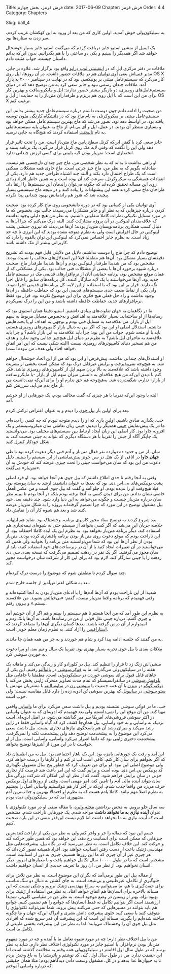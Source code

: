 Title: فرش قرمز، بخش چهارم
date: 2017-06-09
Chapter: فرش قرمز
Order: 4.4
Category: Chapters

Slug: ball_4




به سیلیکون‌ولی خوش آمدید. اولین کاری که من بعد از ورود به این کهکشان غریب کردم، سر زدن به ستاره‌ها بود.

یک ایمیل از منشی استیو جابز دریافت کردم که می‌گفت استیو جابز بسیار خوشحال خواهد شد اگر همدیگر را ببینیم و یکی دو ساعتی را با هم بگذرانیم. بدون این‌که بدانم داستان چیست، جواب مثبت دادم.

ملاقات در دفتر مرکزی اپل که در <abbr title="Infinity Loop Drive">اینفینیتی لوپ درایو</abbr > واقع بود برگزار شد. علاوه بر جابز، مدیر فنی‌اش یعنی <abbr title="Avie Tevanian">آوی توانیان</abbr > هم در ملاقات حضور داشت. در آن روزها، اپل روی OS X کار می‌کرد که سیستم‌عامل مبتنی بر یونیکسی بود که در نهایت در سپتامبر ۲۰۰۰ به بازار آمد. ملاقات چندان رسمی نبود و جابز سعی کرد به من توضیح دهد که در دنیای سیستم‌عامل‌های رومیزی، دو بازیگر بیشتر حضور ندارند: اپل و مایکروسافت و بهترین کار برای من این است که با اپل روی هم بریزم و طرفداران متن‌باز را به حمایت از اپل و OS X ترغیب کنم.

من صحبت را ادامه دادم چون دوست داشتم درباره سیستم‌عامل جدید بیشتر بدانم. این سیستم‌عامل مبتنی بر میکروکرنلی به نام <abbr title="Mach - همان‌طور که در اینجا گفته شده، میکروکرنلی بود که در دانشگاه کارنگی ملون توسعه یافت. این پروژه به جایی نرسید و با کنار گذاشتن ایده میکروکرنل، پایه‌ای شد برای کرنل‌های مونولیتیک سیستم‌عامل‌های مدرنی همچون OS X.">ماخ</abbr > بود که در <abbr title="Carnegie Mellon University">دانشگاه کارنگی ملون</abbr > توسعه یافته بود. در اواسط دهه نود، تصور می‌شد که ماخ بهترین سیستم‌عامل ممکن خواهد بود و بسیاری منتظر آن بودند. در عمل، اپل و آی.بی.ام. از ماخ به عنوان پایه سیستم‌عاملی به نام <abbr title="Taligent">تالیجنت</abbr > استفاده کردند که هیچ‌گاه به جایی نرسید.

جابز سعی کرد با گفتن این‌که کرنل سطح پایین ماخ متن‌باز است، من را تحت تاثیر قرار دهد ولی این را نگفت که وقتی لایه مک روی کرنل قرار می‌گیرد، یک برنامه بسته و انحصاری است؛ متن‌باز بودن لایه پایینی برای کسی ارزش چندانی ندارد.

او راهی نداشت تا بداند که به نظر شخصی من، ماخ چیز چندان دل‌چسبی هم نیست. صادقانه بگویم که به نظر من، ماخ چیز چرتی است. ماخ حاوی همه مشکلات ممکنی است که یک طراح احتمال دارد بکند و البته چند اشتباه طراحی جدید هم دارد. یکی از انتقادات همیشگی به میکروکرنل، سرعت کند آن بوده است و به همین خاطر افراد زیادی روی این مساله تحقیق کرده‌اند که چگونه می‌توان راندمان این سیستم‌ها را ارتقا داد. طراحان ماخ سعی کردند همه این پیشنهادات را پیاده کنند و در نتیجه ماخ سیستمی بسیار پیچیده شد که هنوز هم راندمانش بهبود چندانی پیدا نکرده.

آوی توانیان یکی از کسانی بود که در دوره دانشجویی روی ماخ کار کرده بود. صحبت کردن درباره چیزهایی که به نظر او و جابز مشکل‌زا می‌رسیدند جالب بود. بخصوص که ما در مورد مسایل تکنیکی نظرات کاملا متفاوتی داشتیم. به نظر من هیچ دلیلی وجود نداشت که علاقه‌مندان لینوکس در آن پروژه مشارکت کنند. البته درک می‌کنم که چرا آن‌ها به دنبال کسب همکاری برنامه‌نویسان متن‌باز بودند؛ آن‌ها می‌دیدند که نیروی جنبشی پشت لینوکس در حال افزایش است ولی به نظرم متوجه نشده بودند که این انرژی تا چه حد زیاد است. به نظرم جابز احساس نمی‌کرد که لینوکس این توان بالقوه را دارد که کاربرانی بیشتر از مک داشته باشد.

توضیح دادم که چرا ماخ را دوست نداشتم. دلایل من دلایلی قابل فهم بودند که تشریح دقیقشان بسیار مشکل بود. آن‌ها هم مطمئنا قبلا این استدلال‌های مخالف را شنیده بودند. مشخص بود که من شدیدا طرفدار لینوکس بودم و آن‌ها شدیدا طرفدار ماخ. صحبت درباره شیوه برخورد آن‌ها با بعضی از مشکلات فنی جذاب بود. یکی از مشکلاتی که از همان موقع مشخص بود، برنامه حمایتی آنان از نرم‌افزارهای قدیمی مک در سیستم‌عامل جدید بود. آن‌ها می‌خواستند با یک لایه سازگار کننده، کل برنامه‌های سابق را قابل اجرا نگه دارند. قرار بر این بود که با استفاده از این لایه، کل برنامه‌های قدیمی اجرا شوند. ولی یکی از نقاط ضعف جدی سیستم‌های قدیمی این بود که حفاظت حافظه در آن‌‌ها وجود نداشت و راه حل فعلی هیچ فکری برای این موضوع نکرده بود. قرار بود فقط نرم‌افزارهای جدید، حفاظت حافظه داشته باشند و من این را درک نمی‌کردم.

ما در نگاهمان به جهان تفاوت‌های بنیادی داشتیم. استیو دقیقا همان استیوی بود که رسانه‌ها از او ساخته‌اند. بسیار علاقه‌مند به اهدافش و به‌خصوص مسایل مربوط به سهم اپل از بازار. من علاقه‌مند به مسایل فنی بودم و توجهی به اهداف او یا بحث‌هایش نداشتم. استدلال اصلی او این بود که اگر من به دنبال بازار کامپیوترهای رومیزی هستم، باید با او متحد شوم. جواب من این بود: چرا باید علاقه‌مند به این بازار باشم؟ و چرا باید علاقه‌مند به ماجرای اپل باشم؟ به نظرم در دنیای اپل هیچ‌چیز جذابی وجود ندارد و هدف من هم تسخیر دنیای کامپیوترهای رومیزی نیست (البته شکی نیست که این امر اتفاق خواهد افتاد ولی هدف من نبوده است).

او استدلال‌های چندانی نداشت. پیش‌فرض او این بود که من از این اتحاد خوشحال خواهم شد. به هیچ‌وجه نمی‌پذیرفت و برایش غیرقابل درک بود که ممکن است بخشی از بشریت وجود داشته باشد که علاقه‌مند به بالا بردن سهم اپل از کامپیوترهای رومیزی نباشد. فکر کنم با دیدن این‌که من هیچ علاقه‌ای به دانستن میزان سهم اپل از بازار -یا مایکروسافت از بازار- ندارم، شگفت‌زده شد. به‌هیچ‌وجه هم حق ندارم او را برای این‌که نمی‌دانست من از ماخ بدم می‌آید، سرزنش کنم.

البته با وجود این‌که تقریبا با هر چیزی که گفت مخالف بودم، یک جورهایی از او خوشم آمد.

بعد برای اولین بار <abbr title="Bill Joy">بیل جوی</abbr > را دیدم و به عنوان اعتراض ترکش کردم.

خب. بگذارید صادق باشیم. اولین باری که او را دیدم متوجه نبودم که چه کسی را دیده‌ام. ما در یک پیش‌نمایش <abbr title="Jini">جینی</abbr > همدیگر را دیدیم. جینی زبان تعاملی سان میکروسیستمز و یک افزونه جاوا بود. کار اصلی این زبان ایجاد ارتباط بین سیستم‌های مختلف بود. می‌توانستید یک چاپگر آگاه از جینی را تقریبا با هر دستگاه دیگری که بتواند به جینی صحبت کند، به شکل خودکار کنترل کنید.

سان، از من و حدود ده دوازده نفر فعال متن‌باز و آدم فنی دیگر دعوت کرده بود تا طی <abbr title="Java World">**جهان جاوا**</abbr > در اتاقی از یک هتل در سن جونز پیش‌نمایشی از این سیستم را ببینیم. دلیل دعوت من این بود که سان می‌خواست جینی را تحت چیزی عرضه کند که خودش به آن «متن‌باز» می‌گفت.

وقتی به آنجا رفتم تا حدی اطلاع داشتم که بیل جوی هم آنجا خواهد بود. او فرد اصلی پشت یونیکس‌های بی.اس.دی. بود که بعدها به عنوان دانشمند ارشد به سان پیوسته بود. قبلا هیچ‌وقت او را ندیده بودم. او جلو آمد و گفت که بیل جوی است و من عکس‌العمل خاصی نشان ندادم. من برای دیدن کسی به آنجا نرفته بودم بلکه در آنجا بودم تا ببینم نظر سان درباره متن‌باز چیست و چگونه می‌خواهد به این دنیا وارد شود. چند دقیقه بعد، خود بیل مشغول توضیح در این مورد که چرا تصمیم گرفته‌اند پروژه را به شکل متن‌باز عرضه کنند شد و بعد هم شیوه کار آن را نمایش داد.

بعد شروع کردند به توضیح مفاد مجوز کاربری برنامه. وحشتناک بود. شاید هم ابلهانه. خلاصه جریان این می‌شد که اگر کسی بخواهد از سیستم حتی به شیوه‌ای نیمه‌تجاری هم استفاده کند، دیگر برنامه متن‌باز نخواهد بود. به نظرم این یک ایده کاملا احمقانه بود. از این ناراحت بودم که موقع دعوت روی متن‌باز بودن برنامه پافشاری کرده بودند. متن‌باز بودن از نظر آن‌ها این بود که شما می‌توانستید متن برنامه را بخوانید ولی همین که می‌خواستید در آن تغییرات ایجاد کنید یا از آن در زیرساخت‌های خود استفاده کنید، باید از سان مجوز می‌گرفتید. اگر یک نفر در ردهت تصمیم می‌گرفت که نسخه بعدی سی دی ردهت را با جینی سازگار کند، لازم بود که برای این کار از شرکت سان درخواست مجوز کند.

چند سوال کردم تا مطمئن شوم که موضوع را درست درک کرده‌ام.

بعد به شکلی اعتراض‌آمیز از جلسه خارج شدم.

شدیدا از این ناراحت بودم که آن‌ها آدم‌ها را با ادعای متن‌باز بودن به آنجا کشیده‌اند و وقتی فهمیدم که برنامه واقعا متن‌باز نیست، گفتم: «بی‌خیالش بشوید. من علاقه‌مند نیستم.» و بیرون رفتم.

به نظرم این طور آمد که من آنجا هستم تا هم سیستم را ببینم و هم اگر از آن خوشم آمد و چیزی گفتم، درباره جینی نقل قولی از من در رسانه‌ها باشد. به آن‌ها پاتک زدم و امیدوارم از آن درس گرفته باشند. بعدها کسان دیگری آن‌ها را متقاعد کردند که <abbr title="Star Office - بسته نرم‌افزارهای اداری شرکت سان میکروسیستمز.">استارآفیس</abbr > را آزاد کنند. به نظرم زمان معلم خوبی است.

به من گفتند که جلسه ادامه پیدا کرد و شام هم خوردند و به جز من همه همان جا ماندند.

ملاقات بعدی با بیل جوی تجربه بسیار بهتری بود. تقریبا یک سال و نیم بعد، او مرا دعوت به خوردن سوشی کرد.

منشی‌اش زنگ زد تا قرار را تنظیم کند. بیل در کلورادو کار و زندگی می‌کند و ماهانه یک هفته را در سیلیکون‌ولی می‌گذراند. ما به <abbr title="Fuki Sushi">فوکی‌سوشی</abbr > در <abbr title=" Palo Alto">پالوآلتو</abbr > رفتیم. این یکی از جاهای قابل قبول برای سوشی خوردن در سیلیکون‌ولی است. مطمئنا با جاهایی مثل <abbr title="Blowfish Sushi">بلوفیش سوشی</abbr > در سانفرانسیسکو که تمام مدت تصاویر متحرک ژاپنی پخش می‌کند یا <abbr title="Tokyo Go Go">توکیو گوگو</abbr > در <abbr title="Mission">میژن</abbr > با آن همه جمعیت یا <abbr title="Sushi Ran">سوشی رن</abbr > در <abbr title=" Sausalito">ساوسالیتو</abbr > با مشتریان مهمش یا <abbr title="Seto Sushi">ستو سوشی</abbr > در <abbr title=" Sunnyvale">سانیویل</abbr > که بهترین سوشی تُن ادویه زده را دارد قابل مقایسه نیست؛ ولی خوب است.

خب، ما در فوکی سوشی نشسته بودیم و بیل داشت سعی‌ می‌کرد برای ما <abbr title="سس تند سوشی که در بهترین حالت از گیاهی به همین نام گرفته می‌شود.">واسابی</abbr > واقعی مهیا کند. من آن موقع این را نمی‌دانستم ولی بعد فهمیدم که ادویه‌ای که به عنوان واسابی در اکثر سوشی فروشی‌های آمریکا سر میز گذاشته می‌شود،‌ در اصل ادویه‌ای است نزدیک به واسابی و نه خود واسابی. بیل همان‌جا کشف کرد که گیاه واسابی فقط در ژاپن رشد می‌کند و میزان رشد آن‌ هم پاسخگوی نیازهای تجاری نیست. بیل داشت سعی می‌کرد این موضوع را به پیشخدمت توضیح دهد ولی پیشخدمت نکته را نمی‌گرفت. پیشخدمت دختری ژاپنی بود که دائما اصرار می‌کرد واسابی، واسابی است. بیل از او خواست تا در این مورد از آشپزها توضیح بخواهد.

این آمد و رفت یک جورهایی بامزه بود. این یک ناهار اجتماعی بود. بیل به من اطمینان داد که اگر بخواهم برای سان کار کنم، کافی است لب تر کنم و او کارها را درست خواهد کرد. ولی موضوع اصلی این نبود. او برای من تعریف کرد که چطور پنج سال مسوول نگهداری کد یونیکس بی‌.اس.دی. بوده است و برایم گفت که این امر باعث شد فرصت کار تجاری خوبی در سان برایش فراهم شود. گفت که از نظر او، این امکان که شرکت بزرگی مثل سان بتواند آینده مالی آدم را تامین کند، امر مهمی است. وقتی از روزهای اول یونیکس حرف می‌زد من واقعا جذب شدم. این‌که در آخر کار هم نتوانستیم واسابی اصل را بچشیم به نظرم اصلا مهم نیامد. کاملا یادم هست که به نظرم او احتمالا بهترین و جذاب‌ترین آدم مشهوری آمد که در سیلیکون‌ولی دیده بودم.

سه سال جلو برویم. به محض برداشتن <abbr title="Wired magazine - مجله تکنولوژیک که این روزها سایتی هم به همین نام را اداره می‌کند.">مجله وایرد</abbr >، با مقاله منفی او در مورد تکنولوژی با عنوان **آینده نیازی به ما نخواهد داشت** مواجه شدم. یک جورهایی ناراحت شدم. مشخص است که آینده نیازی به ما نخواهد داشت اما لازم نیست این‌قدر منفی در این باره صحبت کنیم.

حسم این نبود که مقاله را جر و واجر کنم ولی به نظر من یکی از ناراحت‌کننده‌ترین چیزهایی که ممکن است برای انسانیت رخ دهد، این خواهد بود که همین طور حرکت کند و حرکت کند. این خلاف تکامل است. به نظر می‌رسید که در نگاه بیل، پیشرفت‌هایی مثل مهندسی ژنتیک باعث از دست رفتن انسانیت خواهند بود. افراد همیشه تصور کرده‌اند که هر چیزی غیر از آن چیزی که ما این روزها هستیم، چیزی به دور از انسانیت است. مشخص است که ما در طول ۱۰۰۰۰ سال تکامل خواهیم یافت و با معیارهای امروز، دیگر انسان نخواهیم بود. از نظر من، آن‌ روز ما تعریف جدیدی از انسان خواهیم داشت.

از مقاله بیل این طور برمی‌آمد که نگران این موضوع است. به نظر من تلاش برای جلوگیری از تکامل، غیرطبیعی و بی‌نتیجه است. به جای گشتن به دنبال دو سگ مناسب برای جفت‌گیری با هم، ما می‌توانیم به سراغ مهندسی ژنتیک برویم و شکی نیست که این مساله بالاخره برای انسان‌ها هم اتفاق خواهد افتاد. به نظر من استفاده از ژنتیک برای بهبود نژاد، بهتر از زیستن در وضع موجود است. به نظر من در مقیاسی کلی‌تر، شدیدا ارزشمند است اگر بتوانیم تکامل نه فقط انسان‌ها که جوامع را هم تضمین کنیم. جوامع هم باید بتوانند در مسیرهایی که حس می‌کنند پیش بروند. شما نمی‌توانید تکنولوژی را متوقف کنید یا سعی‌ کنید جلوی پیشرفت دانش بشری و ادراک این‌که جهان و ما چگونه ساخته شده‌ایم را بگیرید. مساله این است که این پیشرفت آن قدر سریع شده که افرادی مثل بیل جوی آن را وحشتناک می‌یابند؛ اما به نظر من این پیشرفت بخشی طبیعی از تکامل ما است.

من با بیل اختلاف نظر دارم؛ چه در مورد شیوه تعامل ما با آینده و چه در مورد مفهوم متن‌باز بودن نرم‌افزار. با استیو جابز در مورد تکنولوژی اختلاف نظر دارم. شاید به نظر برسد که در طول سال اول اقامتم در سیلیکون‌ولی همه وقتم به مخالفت گذشته است اما این حقیقت ندارد. من در طول سال اول، کلی کد نوشتم و پاتریشیا را به باغ وحش بردم تا به حیوان‌ها غذا بدهد و در کل، مشغول وسعت دادن دیدگاهم بودم؛ مثلا همان حقیقتی که درباره واسابی آموختم.

